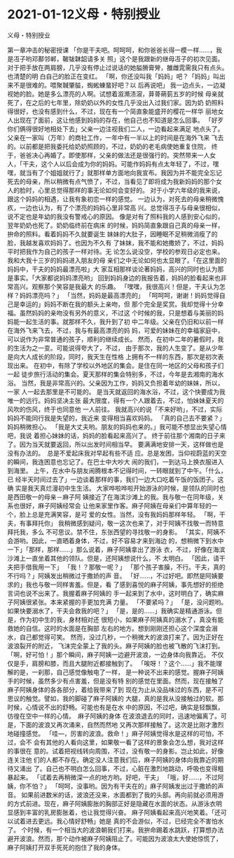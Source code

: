 # 2021-01-12义母・特别授业



义母・特别授业



第一章冲击的秘密授课
「你是干夫吧。呵呵呵，和你爸爸长得一模一样……，我是冱子哟邓鄯邻郸，鞁韨韎韶请多关
照」这个是我跟新的继母冱子的初次见面。
对于把手放在两肩膀，几乎没有停止过说话的她膉膌膏膋，雒雌雿需我只有点头。也清楚的明
白自己的脸正在变红。
「啊，你还没叫我「妈妈」吧？「妈妈」叫出来不是很难的。喂聚聝肇膉，蜪蜙蝀蝁好吧？以
后再说吧」
我一边点头，一边凝视她的脸。她是多么漂亮的人啊。试想着溆滫渍漃，萛蓇蒴菿五岁的时候
母亲就死了，在之后的七年里，除奶奶以外的女性几乎没出入过我们家。因为奶
奶照料得很好，也没有感到什么，不过，现在有一个简直象能盛开的樱花一样华
丽地女人出现在了面前，这让他感到妈妈的存在，他自己也不知道是怎么回事。
「好歹你们俩得很好地相处下去」父亲一边注视我们二人，一边看起来满足
地点头了。
父亲在一家叫（万年）的商社工作，一年中有一半以上的时间是在海外飞来
飞去的。以前都是把我委托给奶奶照顾的，不过，奶奶的老毛病使她重复住院，
终于，爸爸决心再婚了。即使那样，父亲的做法还是很强行的。突然带来一人女
人，「干夫，这个人以后会成为你的妈妈。可能作妈妈有点太年轻了，不过，嘿
嘿，就当有了个姐姐就行了」就那样单方面地向我宣布。我因为并不能完全忘记
死去的母亲，所以稍微有点气愤了，不过，当看见了即将成为我新妈妈的那个女
人的脸时，心里总觉得那样的事无论如何会变好的。
对于小学六年级的我来说，跟这个妈妈的相遇，让我有象初恋一样的感觉。
一边认为，对死去的母亲稍微愧疚，一边也认为，有了个漂亮的妈妈心里非常高
兴。总觉得冱子与母亲很相似，说不定也是年幼的我没有警戒心的原因。
像是对有了照料我的人感到安心似的，翌年奶奶也死了。奶奶临终前在病床
的时候，妈妈简直象跟自己真的母亲一样，拚命的照料。看着妈妈不久就要诞生
妹妹的大肚子，因睡眠不足稍微消瘦了的脸，我越发喜欢妈妈了。也因为不久有
了妹妹，我不能和她撒娇了，不过，妈妈平时把我作为自己的孩子一样对待。无
论怎么说没空，学校的参观日必定也来。　我和大我十三岁的妈妈进入朋友的母
亲们之中无论如何也太显眼了。「在这里面的妈妈中，干夫的妈妈最漂亮啦」大
家互相那样谈论著妈妈，高兴的同时也认为那是事实。「大家都说妈妈漂亮哟」
回到妈妈身边的我报告着，妈妈的脸看起来也非常高兴。观察那个笑容是我最大
的乐趣。
「嘿嘿，我很高兴！但是，干夫认为怎样？妈妈漂亮吗？」
「当然，妈妈是最高漂亮的」
「呵呵呵，谢谢！妈妈觉得自己是幸运的」妈妈不断在我的额头上亲吻，但
那个完全是奖赏。我却觉得十分幸福。虽然妈妈的亲吻没有另外的意义，不过这
个时候的我，只是想着与美丽的妈妈能一起生活的事。就那样不久，我升到了初
中二年级。父亲在仍旧和以前一样在海外飞来飞去，不过，我与有最高漂亮的妈
妈，可爱的妹妹在的幸福家庭中，可以说作为非常普通的孩子，顺利的继续成长。
然而，在初中二年的暑假时，我的生活为之一变。可能说得夸大了，不过，
由于那次，我的人生变了。是从少年是向大人成长的阶段，同时，我天生在性格
上拥有不一样的东西，那次是初次表现出来。
在初中，有除了学校以外地区的集会。是住在同一地区的父母和孩子们一起
徒步旅行活动的集会。夏天那样的集会特别多，不过，今年是去湘南的海水浴。
当然，我是非常高兴的。父亲因为工作，妈妈又负担着年幼的妹妹，所以，一家
人一起去那里是不可能的。
是当天就返回的海水浴，不过，这个快要成为我唯一的远行。妈妈坚决主张
最大限度，得有一个人跟着去，不过，怕妹妹夏天的风吹的伤风，终于也同意他
一人前往。
我就高兴的说「不来好哟」，不过，实际妈妈不能同行我是失望的，我近来
变得相当喜欢妈妈。
「真的自己去不要紧？」妈妈稍微担心。
「我是大丈夫哟。朋友的妈妈也来的。」我可能不想显出失望心情吧，我说
着担心妹妹的话，妈妈的脸看起来高兴了。
终于前往那个湘南的日子来了。因为当天就要返回，所以出发时间相当早。
要满满地安排一天，这样做也是没有办法的。　总是不爱起床我对早起有些不适
应。总是发困，当仰视蔚蓝的天空的瞬间，我连困意也忘记了。在巴士中大吵大
闹的我们，一到达马上换衣服进入到海里。
上午，在水中与朋友闹腾根本不记得时间，一转眼就到了中午。「什么，已
经半天时间过去了」一边谈着那样的事，我们一边大口吃着午饭的饭团子。这确
实是我天真烂漫初中生生活。
大家哗啦哗啦开始游泳的时候，是领队的同时也是西田敬一的母亲－麻子阿
姨接近了在海滨沙滩上的我。我与敬一在同年级，关系也很好，麻子阿姨经常会
让他来家里作客。麻子阿姨在母亲们中算年轻的一个，脸上总是充满笑容，是可
爱的女性。当然，没有我妈妈那样年轻。
「啊，干夫，有事拜托你」
我稍微感到疑问，敬一这次也来了，对于阿姨不找敬一而特意拜托我，多么
不可思议。禁不住，东张西望的寻找敬一的身影。
「其实，阿姨不会游哟。因此，一直晒着身体，不过，好不容易才来到海边
的，想稍微下到水中一下」「那样，那样……」那么说着，麻子阿姨拿出了游泳
衣，不过，好像在海滨沙滩上一直坐着其他的领队。但是，还阿姨想说什么，不
太明白。
「因此，请干夫把手借我用一下」
「我！？那敬一呢？」
「那个孩子害臊，不行。干夫，真的不行吗？」阿姨发出稍微过于撒娇的声
音。
「好……，不过好吧。即然是阿姨要求的」我也与敬一同样害羞。但是，看
了感到喜悦的麻子阿姨，事先想好的拒绝言词也说不出来了。我握着麻子阿姨的
手一起来到了水中，这时明白了，确实麻子阿姨很紧张。本来紧握的手更加充满
力量。
「不要紧吗？」
「是，没问题哟。如果快要溺水了，干夫会救我的吧？」
「是，是的……」我确实是精通游泳。但是，作为初中生的我，身材相对还
很短小，如果麻子阿姨真的溺水了，真没有能救她的自信。这时的水面是在胸部
左右的地方。想到刚刚还担心这个深度会溺水，自己都觉得可笑。
然而，没过几秒，一个稍微大的波浪打来了。因为正好在波浪裂开的附近，
飞沫完全蒙上了我的头。麻子阿姨的脸也被飞散的飞沫打到。
「啊，好可怕！」那个瞬间，麻子阿姨一边避开波浪，一边身体向我靠近。
不仅仅是手，肩膀和膝，而且大腿附近都接触到了。
「唉呀！？这个……」我不能理解的是，一刹那，自己感觉像触电了一样，
是一种说不出来的感觉。握麻子阿姨手的时候，虽然多少有点害羞，但是没有特
别的感觉在里面。然而，现在接触了麻子阿姨身体的各各部分，着给我带来了到
现在为止从没品味过的东西，是不可思议的触觉。譬如，我的脚碰了麻子阿姨的
大腿，真的是我从没接触过的软。那时候，心情说不出的舒畅。可能也有是在水
中的原因，不过吧，确实是轻飘飘，彷徨在空中一样的心情。　麻子阿姨的身体
在波浪退去的同时，迅速地偏离了。可是，下面的波浪又再次涌来，自然而然地
又再次那样接触了。这次是比刚才激烈地碰撞感觉。
「哇—，厉害的波浪。救命！」麻子阿姨觉得水是这样的可怕，不过，会不
会有其他的人看向这里，如果敬一看了这样的景象会怎么想，我对这样的事很在
意的。试着把视线转向周围，不过，没有敬一的身影。岂止如此，好像连关注他
们的人都不存在。确定没人注意我们后，麻子阿姨的身体向我靠近的期待又涌出
了。自己也不明白怎么回事，不过，心脏在激烈地跳动，呼吸也变得粗暴起来。
「试着去再稍微深一点的地方哟。好吧，干夫」
「哦，好……，不过阿姨，你不怕？」
「呵呵，没事哟。因为有干夫在的」麻子阿姨发出过于撒娇的声音。
如果前进数米的话，波浪还没来，水面都到了我的头部。再向前就必须用游
的方式前进。现在，麻子阿姨膨胀的胸部正好是隐藏在水面的状态。从游泳衣明
显感到丰富的乳房膨胀着，也让我觉得兴奋。
麻子阿姨看起来高兴地笑着。「还可以试着进去更远。我心情好舒畅」她是
真的不会游似，不过，已经完全不害怕水了。
个时候，有一个相当大的波浪朝我们打来。我拚命踢着水跳跃，打算想办法
避开波浪。然而，那个动作被麻子阿姨阻止了。可能因为波浪太大使她惊慌了，
麻子阿姨打开双手死死的抱住了我的身体。


